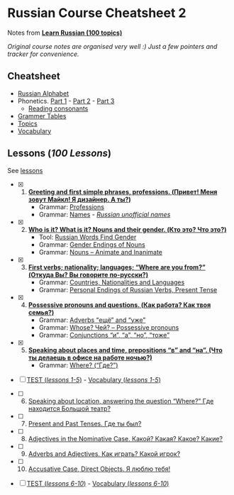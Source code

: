 # Russian Course Cheatsheet 2

 Notes from [**Learn Russian (100 topics)**](https://learnrussian.github.io/)

 *Original course notes are organised very well :) Just a few pointers and tracker for convenience.*

## Cheatsheet
- [Russian Alphabet](https://learnrussian.github.io/alphabet/)
- Phonetics. [Part 1](https://learnrussian.github.io/phonetics/) - [Part 2](https://learnrussian.github.io/phonetics/part-2/) - [Part 3](https://learnrussian.github.io/phonetics/part-3/)
    - [Reading consonants](https://github.com/hlltarakci/my_small_world_of_curiosity/blob/main/russian/russian_reading_consonants_cheatsheet.png) 
- [Grammer Tables](https://learnrussian.github.io/grammar-tables/)
- [Topics](https://learnrussian.github.io/topics/)
- [Vocabulary](https://learnrussian.github.io/vocabulary/)

## Lessons (*100 Lessons*)
See [lessons](https://learnrussian.github.io/lessons/)
- [x] 1. [**Greeting and first simple phrases, professions. (Привет! Меня зовут Майкл! Я дизайнер. А ты?)**](https://learnrussian.github.io/lessons/greeting-first-simple-phrases-professions/)
     - Grammar: [Professions](https://learnrussian.github.io/grammar-tables/professions/)
     - Grammar: [Names](https://learnrussian.github.io/grammar-tables/names/) - [*Russian unofficial names*](https://github.com/hlltarakci/my_small_world_of_curiosity/blob/main/russian/russian_unofficial_names_cheatsheet.png)
- [x] 2. [**Who is it? What is it? Nouns and their gender. (Кто это? Что это?)**](https://learnrussian.github.io/lessons/nouns-their-gender/)
     - Tool: [Russian Words Find Gender](https://www.russiantools.com/en/russian-words-find-what-gender-it-is)
     - Grammar: [Gender Endings of Nouns](https://learnrussian.github.io/grammar-tables/gender-endings-of-nouns/)
     - Grammar: [Nouns – Animate and Inanimate](https://learnrussian.github.io/grammar-tables/nouns-animate-and-inanimate/)
- [x] 3. [**First verbs; nationality; languages; “Where are you from?” (Откуда Вы? Вы говорите по-русски?)**](https://learnrussian.github.io/lessons/first-verbs-nationality/)
     - Grammar: [Countries, Nationalities and Languages](https://learnrussian.github.io/grammar-tables/countries-nationalities-and-languages/)
     - Grammar: [Personal Endings of Russian Verbs, Present Tense](https://learnrussian.github.io/grammar-tables/personal-endings-of-russian-verbs/) 
- [x] 4. [**Possessive pronouns and questions. (Как работа? Как твоя семья?)**](https://learnrussian.github.io/lessons/possessive-pronouns-questions/)
     - Grammar: [Adverbs “ещё” and “уже”](https://learnrussian.github.io/grammar-tables/adverbs-eshhyo-and-uzhe/)
     - Grammar: [Whose? Чей? – Possessive pronouns](https://learnrussian.github.io/grammar-tables/possessive-pronouns/)
     - Grammar: [Conjunctions “и”, “а”, “но”, “тоже”](https://learnrussian.github.io/grammar-tables/conjunctions/)
- [x] 5. [**Speaking about places and time, prepositions “в” and “на”. (Что ты делаешь в офисе на работе ночью?)**](https://learnrussian.github.io/lessons/speaking-places-time-prepositions/)
     - Grammar: [Where? (“Где?”)](https://learnrussian.github.io/grammar-tables/where/)
- [ ] [TEST (*lessons 1-5*)](https://learnrussian.github.io/tests/test-1/) - [Vocabulary (*lessons 1-5*)](https://learnrussian.github.io/vocabulary/lesson-1-5/)
- [ ] 6. [Speaking about location, answering the question “Where?” Где находится Большой театр?](https://learnrussian.github.io/lessons/speaking-location/)
- [ ] 7. [Present and Past Tenses. Где ты был?](https://learnrussian.github.io/lessons/present-past-tenses/)
- [ ] 8. [Adjectives in the Nominative Case. Какой? Какая? Какое? Какие?](https://learnrussian.github.io/lessons/adjectives-nominative-case/)
- [ ] 9. [Adverbs and Adjectives. Как играть? Какой игрок?](https://learnrussian.github.io/lessons/adverbs-adjectives/)
- [ ] 10. [Accusative Case, Direct Objects. Я люблю тебя!](https://learnrussian.github.io/lessons/accusative-case-direct-objects/)
- [ ] [TEST (*lessons 6-10*)](https://learnrussian.github.io/tests/test-2/) - [Vocabulary (*lessons 6-10*)](https://learnrussian.github.io/vocabulary/lesson-6-10/)




